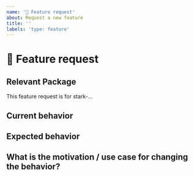 ```yaml
---
name: '🚀 Feature request'
about: Request a new feature
title: ''
labels: 'type: feature'
---
```


# 🚀 Feature request

## Relevant Package
<!-- Can you pin-point one or more stark-* packages the are relevant for this feature request? -->
<!-- ✍️edit: --> This feature request is for stark-...

## Current behavior

<!-- Describe how the issue manifests. -->

## Expected behavior

<!-- Describe what the desired behavior would be. -->

## What is the motivation / use case for changing the behavior?

<!-- Describe the motivation or the concrete use case. -->